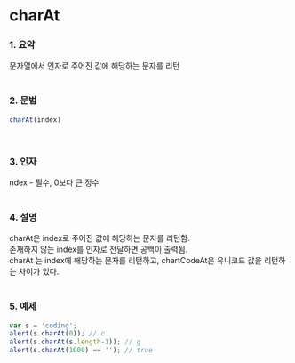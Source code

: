 # charAt
### 1. 요약
문자열에서 인자로 주어진 값에 해당하는 문자를 리턴
<br /><br />

### 2. 문법
```javascript
charAt(index)
```
<br />

### 3. 인자
ndex - 필수, 0보다 큰 정수
<br /><br />

### 4. 설명
charAt은 index로 주어진 값에 해당하는 문자를 리턴함.  
존재하지 않는 index를 인자로 전달하면 공백이 출력됨.  
charAt 는 index에 해당하는 문자를 리턴하고, chartCodeAt은 유니코드 값을 리턴하는 차이가 있다.
<br /><br />

### 5. 예제
```javascript
var s = 'coding';
alert(s.charAt(0)); // c
alert(s.charAt(s.length-1)); // g
alert(s.charAt(1000) == ''); // true
```
